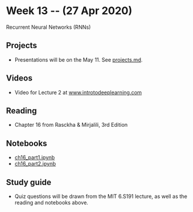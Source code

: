 
# Week 13 -- (27 Apr 2020)

Recurrent Neural Networks (RNNs)

## Projects

* Presentations will be on the May 11. See [projects.md](./projects.md).

## Videos

* Video for Lecture 2 at www.introtodeeplearning.com

## Reading

* Chapter 16 from Rasckha & Mirjalili, 3rd Edition

## Notebooks

* [ch16_part1.ipynb](https://github.com/rasbt/python-machine-learning-book-3rd-edition/blob/master/ch16/ch16_part1.ipynb)
* [ch16_part2.ipynb](https://github.com/rasbt/python-machine-learning-book-3rd-edition/blob/master/ch16/ch16_part2.ipynb)

## Study guide

* Quiz questions will be drawn from the MIT 6.S191 lecture, as well as the reading and notebooks above.
